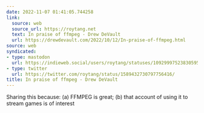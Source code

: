 ```yaml
---
date: 2022-11-07 01:41:05.744258
link:
  source: web
  source_url: https://roytang.net
  text: In praise of ffmpeg - Drew DeVault
  url: https://drewdevault.com/2022/10/12/In-praise-of-ffmpeg.html
source: web
syndicated:
- type: mastodon
  url: https://indieweb.social/users/roytang/statuses/109299975238305953
- type: twitter
  url: https://twitter.com/roytang/status/1589432730797756416/
title: In praise of ffmpeg - Drew DeVault
---
```


Sharing this because: (a) FFMPEG is great; (b) that account of using it to stream games is of interest